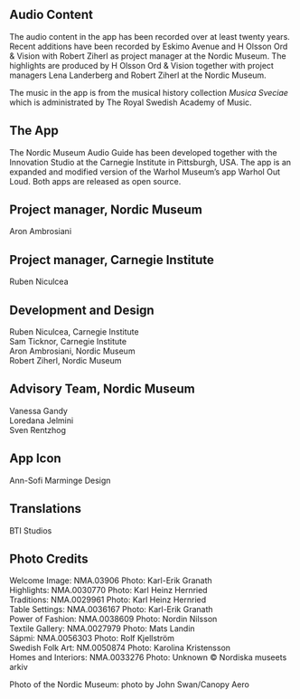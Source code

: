 ## Audio Content
The audio content in the app has been recorded over at least twenty years. Recent additions have been recorded by Eskimo Avenue and H Olsson Ord & Vision with Robert Ziherl as project manager at the Nordic Museum. The highlights are produced by H Olsson Ord & Vision together with project managers Lena Landerberg and Robert Ziherl at the Nordic Museum.

The music in the app is from the musical history collection *Musica Sveciae* which is administrated by The Royal Swedish Academy of Music.

## The App
The Nordic Museum Audio Guide has been developed together with the Innovation Studio at the Carnegie Institute in Pittsburgh, USA. The app is an expanded and modified version of the Warhol Museum’s app Warhol Out Loud. Both apps are released as open source.

## Project manager, Nordic Museum
Aron Ambrosiani

## Project manager, Carnegie Institute
Ruben Niculcea

## Development and Design
Ruben Niculcea, Carnegie Institute  
Sam Ticknor, Carnegie Institute  
Aron Ambrosiani, Nordic Museum  
Robert Ziherl, Nordic Museum

## Advisory Team, Nordic Museum
Vanessa Gandy  
Loredana Jelmini  
Sven Rentzhog

## App Icon
Ann-Sofi Marminge Design

## Translations
BTI Studios

## Photo Credits
Welcome Image: NMA.03906 Photo: Karl-Erik Granath  
Highlights: NMA.0030770 Photo: Karl Heinz Hernried  
Traditions: NMA.0029961 Photo: Karl Heinz Hernried  
Table Settings: NMA.0036167 Photo: Karl-Erik Granath  
Power of Fashion: NMA.0038609 Photo: Nordin Nilsson  
Textile Gallery: NMA.0027979 Photo: Mats Landin  
Sápmi: NMA.0056303 Photo: Rolf Kjellström  
Swedish Folk Art: NM.0050874 Photo: Karolina Kristensson  
Homes and Interiors: NMA.0033276 Photo: Unknown © Nordiska museets arkiv

Photo of the Nordic Museum: photo by John Swan/Canopy Aero
